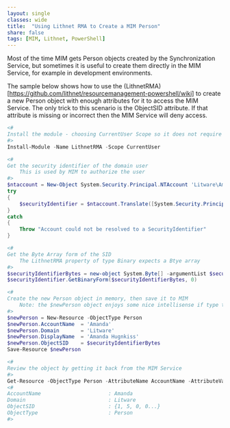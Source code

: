 ```yaml
---
layout: single
classes: wide
title:  "Using Lithnet RMA to Create a MIM Person"
share: false
tags: [MIM, Lithnet, PowerShell]
---
```


Most of the time MIM gets Person objects created by the Synchronization Service, but sometimes it is useful to create them directly in the MIM Service, for example in development environments.

The sample below shows how to use the (LithnetRMA)[https://github.com/lithnet/resourcemanagement-powershell/wiki] to create a new Person object with enough attributes for it to access the MIM Service.  The only trick to this scenario is the ObjectSID attribute.  If that attribute is missing or incorrect then the MIM Service will deny access.

```powershell
<#
Install the module - choosing CurrentUser Scope so it does not require Administrator privilege
#>
Install-Module -Name LithnetRMA -Scope CurrentUser

<#
Get the security identifier of the domain user
    This is used by MIM to authorize the user
#>
$ntaccount = New-Object System.Security.Principal.NTAccount 'Litware\Amanda'
try
{
	$securityIdentifier = $ntaccount.Translate([System.Security.Principal.SecurityIdentifier]) 
}
catch
{    
	Throw "Account could not be resolved to a SecurityIdentifier"
}

<#
Get the Byte Array form of the SID
    The LithnetRMA property of type Binary expects a Btye array
#>
$securityIdentifierBytes = new-object System.Byte[] -argumentList $securityIdentifier.BinaryLength
$securityIdentifier.GetBinaryForm($securityIdentifierBytes, 0)

<#
Create the new Person object in memory, then save it to MIM
    Note: the $newPerson object enjoys some nice intellisense if type type '.' after the variable name
#>
$newPerson = New-Resource -ObjectType Person
$newPerson.AccountName  = 'Amanda'
$newPerson.Domain       = 'Litware'
$newPerson.DisplayName  = 'Amanda Hugnkiss'
$newPerson.ObjectSID    = $securityIdentifierBytes
Save-Resource $newPerson 

<#
Review the object by getting it back from the MIM Service
#>
Get-Resource -ObjectType Person -AttributeName AccountName -AttributeValue 'cmart' -AttributesToGet ObjectSID,Domain,AccountName
<#
AccountName                      : Amanda
Domain                           : Litware
ObjectSID                        : {1, 5, 0, 0...}
ObjectType                       : Person
#>
```

